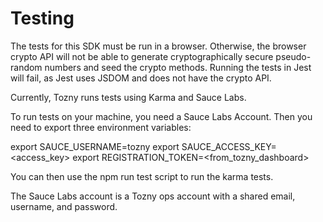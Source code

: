 # Testing

The tests for this SDK must be run in a browser. Otherwise, the browser crypto API will not be able to generate cryptographically secure pseudo-random numbers and seed the crypto methods. Running the tests in Jest will fail, as Jest uses JSDOM and does not have the crypto API.

Currently, Tozny runs tests using Karma and Sauce Labs.

To run tests on your machine, you need a Sauce Labs Account. Then you need to export three environment variables:

export SAUCE_USERNAME=tozny
export SAUCE_ACCESS_KEY=<access_key>
export REGISTRATION_TOKEN=<from_tozny_dashboard> 

You can then use the npm run test script to run the karma tests.

The Sauce Labs account is a Tozny ops account with a shared email, username, and password.  
